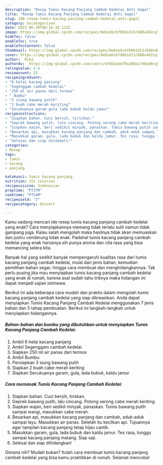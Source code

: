 ```yaml
---
description: "Resep Tumis Kacang Panjang Cambah Kedelai Anti Gagal"
title: "Resep Tumis Kacang Panjang Cambah Kedelai Anti Gagal"
slug: 196-resep-tumis-kacang-panjang-cambah-kedelai-anti-gagal
category: Uncategorized
date: 2021-06-30T08:16:10.123Z
image: https://img-global.cpcdn.com/recipes/0eb1ebcbf86b1d13/680x482cq70/tumis-kacang-panjang-cambah-kedelai-foto-resep-utama.jpg
hideToc: false
enableToc: true
enableTocContent: false
thumbnail: https://img-global.cpcdn.com/recipes/0eb1ebcbf86b1d13/680x482cq70/tumis-kacang-panjang-cambah-kedelai-foto-resep-utama.jpg
cover: https://img-global.cpcdn.com/recipes/0eb1ebcbf86b1d13/680x482cq70/tumis-kacang-panjang-cambah-kedelai-foto-resep-utama.jpg
author:  Rika
authorAv:  https://img-global.cpcdn.com/users/e7dd1ebe70ce88a1/60x60cq50/avatar.jpg
ratingvalue: 4.6
reviewcount: 25
recipeingredient:
- "6 helai kacang panjang"
- "Segenggam cambah kedelai"
- "250 ml air panas dari termos"
- " Bumbu"
- "3 siung bawang putih"
- "2 buah cabe merah keriting"
- "Secukupnya garam gula lada bubuk kaldu jamur"
recipeinstructions:
- "Siapkan bahan. Cuci bersih, tiriskan."
- "Geprek bawang putih, lalu cincang. Potong serong cabe merah keriting."
- "Siapkan wajan, beri sedikit minyak, panaskan. Tumis bawang putih sampai wangi, masukkan cabe merah."
- "Besarkan api, masukkan kacang panjang dan cambah, aduk-aduk sampai layu. Masukkan air panas. Setelah itu kecilkan api. Tujuannya agar tampilan kacang panjang tetap hijau cantik."
- "Masukkan garam, gula, lada bubuk dan kaldu jamur. Tes rasa, tunggu sampai kacang panjang matang. Siap saji."
- "Selesai dan siap dinikmati!"
categories:
- Resep
tags:
- tumis
- kacang
- panjang

katakunci: tumis kacang panjang 
nutrition: 151 calories
recipecuisine: Indonesian
preptime: "PT37M"
cooktime: "PT54M"
recipeyield: "3"
recipecategory: Dessert

---
```



Kamu sedang mencari ide resep tumis kacang panjang cambah kedelai yang enak? Cara menyiapkannya memang tidak terlalu sulit namun tidak gampang juga. Kalau salah mengolah maka hasilnya tidak akan memuaskan dan justru cenderung tidak enak. Padahal tumis kacang panjang cambah kedelai yang enak harusnya sih punya aroma dan cita rasa yang bisa memancing selera kita.


Banyak hal yang sedikit banyak mempengaruhi kualitas rasa dari tumis kacang panjang cambah kedelai, mulai dari jenis bahan, kemudian pemilihan bahan segar, hingga cara membuat dan menghidangkannya. Tak perlu pusing jika mau menyiapkan tumis kacang panjang cambah kedelai yang enak di rumah, karena asal sudah tahu triknya maka hidangan ini dapat menjadi sajian istimewa.




Berikut ini ada beberapa cara mudah dan praktis dalam mengolah tumis kacang panjang cambah kedelai yang siap dikreasikan. Anda dapat menyiapkan Tumis Kacang Panjang Cambah Kedelai menggunakan 7 jenis bahan dan 5 tahap pembuatan. Berikut ini langkah-langkah untuk menyiapkan hidangannya.

<!--inarticleads1-->

##### Bahan-bahan dan bumbu yang dibutuhkan untuk menyiapkan Tumis Kacang Panjang Cambah Kedelai:

1. Ambil 6 helai kacang panjang
1. Ambil Segenggam cambah kedelai
1. Siapkan 250 ml air panas dari termos
1. Ambil  Bumbu:
1. Persiapkan 3 siung bawang putih
1. Siapkan 2 buah cabe merah keriting
1. Siapkan Secukupnya garam, gula, lada bubuk, kaldu jamur




<!--inarticleads2-->

##### Cara memasak Tumis Kacang Panjang Cambah Kedelai:

1. Siapkan bahan. Cuci bersih, tiriskan.
1. Geprek bawang putih, lalu cincang. Potong serong cabe merah keriting.
1. Siapkan wajan, beri sedikit minyak, panaskan. Tumis bawang putih sampai wangi, masukkan cabe merah.
1. Besarkan api, masukkan kacang panjang dan cambah, aduk-aduk sampai layu. Masukkan air panas. Setelah itu kecilkan api. Tujuannya agar tampilan kacang panjang tetap hijau cantik.
1. Masukkan garam, gula, lada bubuk dan kaldu jamur. Tes rasa, tunggu sampai kacang panjang matang. Siap saji.
1. Selesai dan siap dihidangkan!



Gimana nih? Mudah bukan? Itulah cara membuat tumis kacang panjang cambah kedelai yang bisa kamu praktikkan di rumah. Selamat mencoba!
